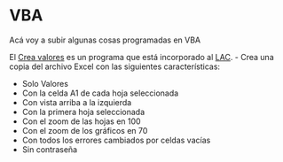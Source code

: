 # VBA

Acá voy a subir algunas cosas programadas en VBA

El [Crea valores](https://github.com/LCaravaggio/VBA/blob/master/Crea%20Valores%20v0.52.xlam) es un programa que está incorporado al [LAC](https://github.com/LCaravaggio/LAC). - Crea una copia del archivo Excel con las siguientes características: 
- Solo Valores
- Con la celda A1 de cada hoja seleccionada
- Con vista arriba a la izquierda
- Con la primera hoja seleccionada
- Con el zoom de las hojas en 100
- Con el zoom de los gráficos en 70
- Con todos los errores cambiados por celdas vacías
- Sin contraseña


